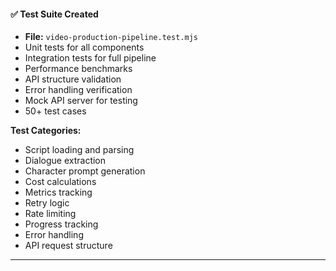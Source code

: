 #### ✅ Test Suite Created

- **File:** `video-production-pipeline.test.mjs`
- Unit tests for all components
- Integration tests for full pipeline
- Performance benchmarks
- API structure validation
- Error handling verification
- Mock API server for testing
- 50+ test cases

**Test Categories:**

- Script loading and parsing
- Dialogue extraction
- Character prompt generation
- Cost calculations
- Metrics tracking
- Retry logic
- Rate limiting
- Progress tracking
- Error handling
- API request structure

---
